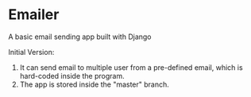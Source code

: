 # Emailer
A basic email sending app built with Django


Initial Version:
1. It can send email to multiple user from a pre-defined email, which is hard-coded inside the program.
2. The app is stored inside the "master" branch.
